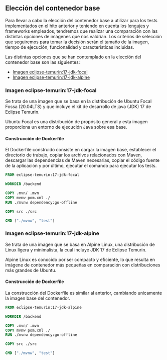 ## Elección del contenedor base
Para llevar a cabo la elección del contenedor base a utilizar para los tests implementados en el hito anterior y teniendo en cuenta los lengujes y frameworks empleados, tendremos que realizar una comparación con las distintas opciones de imágenes que nos valdrían. Los criterios de selección que seguiremos para tomar la decisión serán el tamaño de la imagen, tiempo de ejecución, funcionalidad y características incluidas.

Las distintas opciones que se han contemplado en la elección del contenedor base son las siguientes:
- [Imagen eclipse-temurin:17-jdk-focal](#imagen-eclipse-temurin17-jdk-focal)
- [Imagen eclipse-temurin:17-jdk-alpine](#imagen-eclipse-temurin17-jdk-alpine)

### Imagen eclipse-temurin:17-jdk-focal
Se trata de una imagen que se basa en la distribución de Ubuntu Focal Fossa (20.04LTS) y que incluye el kit de desarrollo de java (JDK) 17 de Eclipse Temurin.

Ubuntu Focal es una distribución de propósito general y esta imagen proporciona un entorno de ejecución Java sobre esa base.

#### Construcción de Dockerfile
El Dockerfile construido consiste en cargar la imagen base, establecer el directorio de trabajo, copiar los archivos relacionados con Maven, descargar las dependencias de Maven necesarias, copiar el código fuente de la aplicación y por último, ejecutar el comando para ejecutar los tests.

```Dockerfile
FROM eclipse-temurin:17-jdk-focal

WORKDIR /backend

COPY .mvn/ .mvn
COPY mvnw pom.xml ./
RUN ./mvnw dependency:go-offline

COPY src ./src

CMD ["./mvnw", "test"]
```

### Imagen eclipse-temurin:17-jdk-alpine
Se trata de una imagen que se basa en Alpine Linux, una distribución de Linux ligera y minimalista, la cual incluye JDK 17 de Eclipse Temurin.

Alpine Linux es conocido por ser compacto y eficiente, lo que resulta en imágene de contenedor más pequeñas en comparación con distribuciones más grandes de Ubuntu.

#### Construcción de Dockerfile
La construcción del Dockerfile es similar al anterior, cambiando unicamente la imagen base del contenedor.

```Dockerfile
FROM eclipse-temurin:17-jdk-alpine

WORKDIR /backend

COPY .mvn/ .mvn
COPY mvnw pom.xml ./
RUN ./mvnw dependency:go-offline

COPY src ./src

CMD ["./mvnw", "test"]
```






